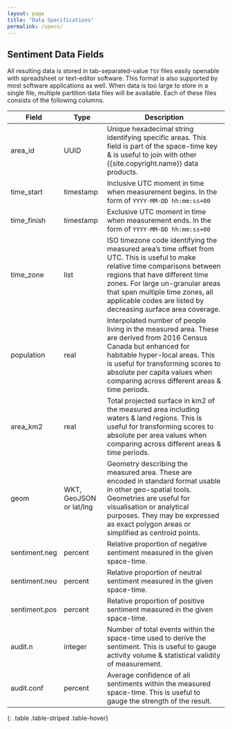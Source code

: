 ```yaml
---
layout: page
title: "Data Specifications"
permalink: /specs/
---
```



## Sentiment Data Fields
All resulting data is stored in tab-separated-value ``TSV`` files easily openable with spreadsheet or text-editor software. This format is also supported by most software applications as well. When data is too large to store in a single file, multiple partition data files will be available. Each of these files consists of the following columns.

| Field | Type | Description |
| ----- | ---- | ----------- |
| area\_id | UUID | Unique hexadecimal string identifying specific areas. This field is part of the space-time key & is useful to join with other {{site.copyright.name}} data products. |
| time\_start | timestamp | Inclusive UTC moment in time when measurement begins. In the form of ``YYYY-MM-DD hh:mm:ss+00`` |
| time\_finish | timestamp | Exclusive UTC moment in time when measurement ends. In the form of ``YYYY-MM-DD hh:mm:ss+00`` |
| time\_zone | list | ISO timezone code identifying the measured area’s time offset from UTC. This is useful to make relative time comparisons between regions that have different time zones. For large un-granular areas that span multiple time zones, all applicable codes are listed by decreasing surface area coverage. |
| population | real | Interpolated number of people living in the measured area. These are derived from 2016 Census Canada but enhanced for habitable hyper-local areas. This is useful for transforming scores to absolute per capita values when comparing across different areas & time periods. |
| area\_km2 | real | Total projected surface in km2 of the measured area including waters & land regions. This is useful for transforming scores to absolute per area values when comparing across different areas & time periods. |
| geom | WKT, GeoJSON or lat/lng | Geometry describing the measured area. These are encoded in standard format usable in other geo-spatial tools. Geometries are useful for visualisation or analytical purposes. They may be expressed as exact polygon areas or simplified as centroid points. |
| sentiment.neg | percent | Relative proportion of negative sentiment measured in the given space-time. |
| sentiment.neu | percent | Relative proportion of neutral sentiment measured in the given space-time. |
| sentiment.pos | percent | Relative proportion of positive sentiment measured in the given space-time. |
| audit.n | integer | Number of total events within the space-time used to derive the sentiment. This is useful to gauge activity volume & statistical validity of measurement. |
| audit.conf | percent | Average confidence of all sentiments within the measured space-time. This is useful to gauge the strength of the result. |
{: .table .table-striped .table-hover}

